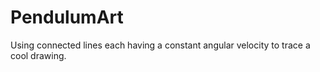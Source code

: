 # PendulumArt
Using connected lines each having a constant angular velocity to trace a cool drawing.
